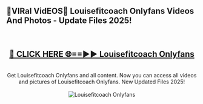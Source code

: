 <h2>🔴VIRal VidEOS🔴 Louisefitcoach Onlyfans Videos And Photos - Update Files 2025!</h2>
<br>
<div align="center">
<h2><a href="https://virallinks.top/odZfE0" rel="nofollow">🔴 CLICK HERE 🌐==►► Louisefitcoach Onlyfans</a></h2>
<br>
Get Louisefitcoach Onlyfans and all content. Now you can access all videos and pictures of Louisefitcoach Onlyfans. New Updated Files 2025!
<br>
<br>
<a href="https://virallinks.top/odZfE0" rel="nofollow" data-target="animated-image.originalLink"><img src="https://i.imgur.com/dJHk4Zq.gif)" alt="Louisefitcoach Onlyfans" style="max-width: 100%; display: inline-block;" data-target="animated-image.originalImage"></a>
</div>
<br>
